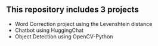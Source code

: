 ## This repository includes 3 projects
- Word Correction project using the Levenshtein distance
- Chatbot using HuggingChat
- Object Detection using OpenCV-Python
